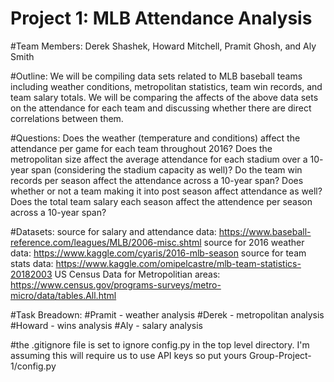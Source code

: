 # Project 1: MLB Attendance Analysis

#Team Members: Derek Shashek, Howard Mitchell, Pramit Ghosh, and Aly Smith

#Outline: We will be compiling data sets related to MLB baseball teams including weather conditions, metropolitan statistics, team win records, and team salary totals. We will be comparing the affects of the above data sets on the attendance for each team and discussing whether there are direct correlations between them.

#Questions: 
Does the weather (temperature and conditions) affect the attendance per game for each team throughout 2016?
Does the metropolitan size affect the average attendance for each stadium over a 10- year span (considering the stadium capacity as well)?
Do the team win records per season affect the attendance across a 10-year span? Does whether or not a team making it into post season affect attendance as well?
Does the total team salary each season affect the attendence per season across a 10-year span?

#Datasets:
source for salary and attendance data: https://www.baseball-reference.com/leagues/MLB/2006-misc.shtml
source for 2016 weather data: https://www.kaggle.com/cyaris/2016-mlb-season
source for team stats data: https://www.kaggle.com/omipelcastre/mlb-team-statistics-20182003
US Census Data for Metropolitian areas: https://www.census.gov/programs-surveys/metro-micro/data/tables.All.html

#Task Breadown:
#Pramit - weather analysis
#Derek - metropolitan analysis
#Howard - wins analysis
#Aly - salary analysis



#the .gitignore file is set to ignore config.py in the top level directory.  I'm assuming this will require us to use API keys so put yours Group-Project-1/config.py
